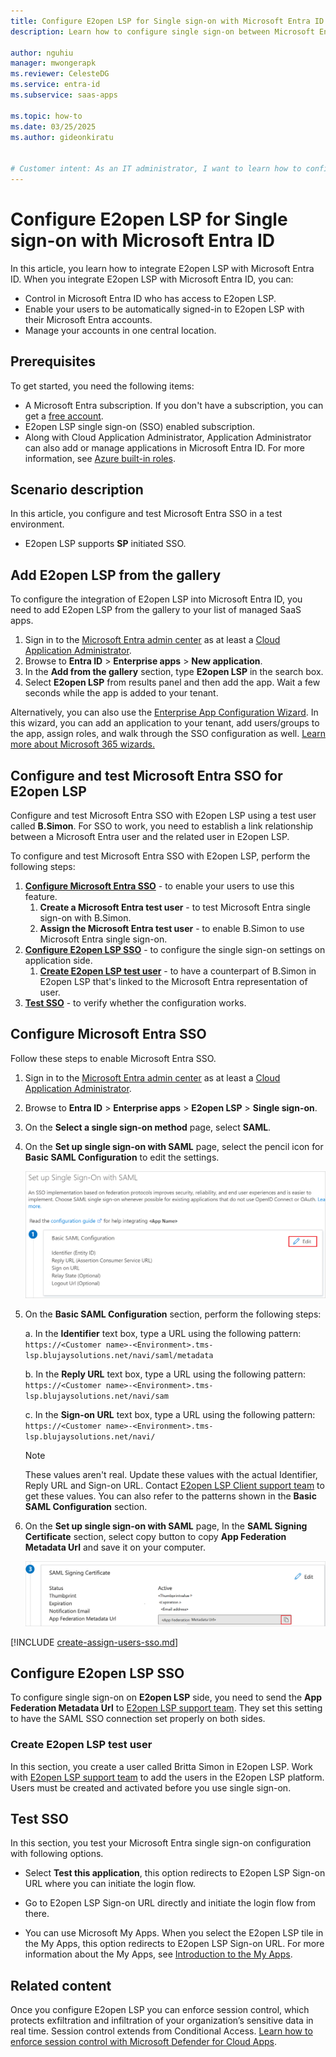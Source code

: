 ```yaml
---
title: Configure E2open LSP for Single sign-on with Microsoft Entra ID
description: Learn how to configure single sign-on between Microsoft Entra ID and E2open LSP.

author: nguhiu
manager: mwongerapk
ms.reviewer: CelesteDG
ms.service: entra-id
ms.subservice: saas-apps

ms.topic: how-to
ms.date: 03/25/2025
ms.author: gideonkiratu


# Customer intent: As an IT administrator, I want to learn how to configure single sign-on between Microsoft Entra ID and E2open LSP so that I can control who has access to E2open LSP, enable automatic sign-in with Microsoft Entra accounts, and manage my accounts in one central location.
---
```


# Configure E2open LSP for Single sign-on with Microsoft Entra ID

In this article,  you learn how to integrate E2open LSP with Microsoft Entra ID. When you integrate E2open LSP with Microsoft Entra ID, you can:

* Control in Microsoft Entra ID who has access to E2open LSP.
* Enable your users to be automatically signed-in to E2open LSP with their Microsoft Entra accounts.
* Manage your accounts in one central location.

## Prerequisites

To get started, you need the following items:

* A Microsoft Entra subscription. If you don't have a subscription, you can get a [free account](https://azure.microsoft.com/free/).
* E2open LSP single sign-on (SSO) enabled subscription.
* Along with Cloud Application Administrator, Application Administrator can also add or manage applications in Microsoft Entra ID.
For more information, see [Azure built-in roles](~/identity/role-based-access-control/permissions-reference.md).

## Scenario description

In this article,  you configure and test Microsoft Entra SSO in a test environment.

* E2open LSP supports **SP** initiated SSO.

## Add E2open LSP from the gallery

To configure the integration of E2open LSP into Microsoft Entra ID, you need to add E2open LSP from the gallery to your list of managed SaaS apps.

1. Sign in to the [Microsoft Entra admin center](https://entra.microsoft.com) as at least a [Cloud Application Administrator](~/identity/role-based-access-control/permissions-reference.md#cloud-application-administrator).
1. Browse to **Entra ID** > **Enterprise apps** > **New application**.
1. In the **Add from the gallery** section, type **E2open LSP** in the search box.
1. Select **E2open LSP** from results panel and then add the app. Wait a few seconds while the app is added to your tenant.

 Alternatively, you can also use the [Enterprise App Configuration Wizard](https://portal.office.com/AdminPortal/home?Q=Docs#/azureadappintegration). In this wizard, you can add an application to your tenant, add users/groups to the app, assign roles, and walk through the SSO configuration as well. [Learn more about Microsoft 365 wizards.](/microsoft-365/admin/misc/azure-ad-setup-guides)

<a name='configure-and-test-azure-ad-sso-for-e2open-lsp'></a>

## Configure and test Microsoft Entra SSO for E2open LSP

Configure and test Microsoft Entra SSO with E2open LSP using a test user called **B.Simon**. For SSO to work, you need to establish a link relationship between a Microsoft Entra user and the related user in E2open LSP.

To configure and test Microsoft Entra SSO with E2open LSP, perform the following steps:

1. **[Configure Microsoft Entra SSO](#configure-azure-ad-sso)** - to enable your users to use this feature.
    1. **Create a Microsoft Entra test user** - to test Microsoft Entra single sign-on with B.Simon.
    1. **Assign the Microsoft Entra test user** - to enable B.Simon to use Microsoft Entra single sign-on.
1. **[Configure E2open LSP SSO](#configure-e2open-lsp-sso)** - to configure the single sign-on settings on application side.
    1. **[Create E2open LSP test user](#create-e2open-lsp-test-user)** - to have a counterpart of B.Simon in E2open LSP that's linked to the Microsoft Entra representation of user.
1. **[Test SSO](#test-sso)** - to verify whether the configuration works.

<a name='configure-azure-ad-sso'></a>

## Configure Microsoft Entra SSO

Follow these steps to enable Microsoft Entra SSO.

1. Sign in to the [Microsoft Entra admin center](https://entra.microsoft.com) as at least a [Cloud Application Administrator](~/identity/role-based-access-control/permissions-reference.md#cloud-application-administrator).
1. Browse to **Entra ID** > **Enterprise apps** > **E2open LSP** > **Single sign-on**.
1. On the **Select a single sign-on method** page, select **SAML**.
1. On the **Set up single sign-on with SAML** page, select the pencil icon for **Basic SAML Configuration** to edit the settings.

   ![Screenshot shows to edit Basic S A M L Configuration.](common/edit-urls.png "Basic Configuration")

1. On the **Basic SAML Configuration** section, perform the following steps:

    a. In the **Identifier** text box, type a URL using the following pattern:
    `https://<Customer name>-<Environment>.tms-lsp.blujaysolutions.net/navi/saml/metadata`
    
    b. In the **Reply URL** text box, type a URL using the following pattern:
    `https://<Customer name>-<Environment>.tms-lsp.blujaysolutions.net/navi/sam`

    c. In the **Sign-on URL** text box, type a URL using the following pattern:
    `https://<Customer name>-<Environment>.tms-lsp.blujaysolutions.net/navi/`

    > [!NOTE]
	> These values aren't real. Update these values with the actual Identifier, Reply URL and Sign-on URL. Contact [E2open LSP Client support team](mailto:customersupport@e2open.com) to get these values. You can also refer to the patterns shown in the **Basic SAML Configuration** section.

1. On the **Set up single sign-on with SAML** page, In the **SAML Signing Certificate** section, select copy button to copy **App Federation Metadata Url** and save it on your computer.

	![Screenshot shows the Certificate download link.](common/copy-metadataurl.png "Certificate")

<a name='create-an-azure-ad-test-user'></a>

[!INCLUDE [create-assign-users-sso.md](~/identity/saas-apps/includes/create-assign-users-sso.md)]

## Configure E2open LSP SSO

To configure single sign-on on **E2open LSP** side, you need to send the **App Federation Metadata Url** to [E2open LSP support team](mailto:customersupport@e2open.com). They set this setting to have the SAML SSO connection set properly on both sides.

### Create E2open LSP test user

In this section, you create a user called Britta Simon in E2open LSP. Work with [E2open LSP support team](mailto:customersupport@e2open.com) to add the users in the E2open LSP platform. Users must be created and activated before you use single sign-on.

## Test SSO 

In this section, you test your Microsoft Entra single sign-on configuration with following options. 

* Select **Test this application**, this option redirects to E2open LSP Sign-on URL where you can initiate the login flow. 

* Go to E2open LSP Sign-on URL directly and initiate the login flow from there.

* You can use Microsoft My Apps. When you select the E2open LSP tile in the My Apps, this option redirects to E2open LSP Sign-on URL. For more information about the My Apps, see [Introduction to the My Apps](https://support.microsoft.com/account-billing/sign-in-and-start-apps-from-the-my-apps-portal-2f3b1bae-0e5a-4a86-a33e-876fbd2a4510).

## Related content

Once you configure E2open LSP you can enforce session control, which protects exfiltration and infiltration of your organization’s sensitive data in real time. Session control extends from Conditional Access. [Learn how to enforce session control with Microsoft Defender for Cloud Apps](/cloud-app-security/proxy-deployment-any-app).

